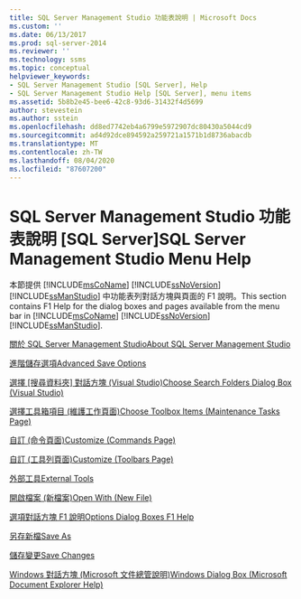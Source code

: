```yaml
---
title: SQL Server Management Studio 功能表說明 | Microsoft Docs
ms.custom: ''
ms.date: 06/13/2017
ms.prod: sql-server-2014
ms.reviewer: ''
ms.technology: ssms
ms.topic: conceptual
helpviewer_keywords:
- SQL Server Management Studio [SQL Server], Help
- SQL Server Management Studio Help [SQL Server], menu items
ms.assetid: 5b8b2e45-bee6-42c8-93d6-31432f4d5699
author: stevestein
ms.author: sstein
ms.openlocfilehash: dd8ed7742eb4a6799e5972907dc80430a5044cd9
ms.sourcegitcommit: ad4d92dce894592a259721a1571b1d8736abacdb
ms.translationtype: MT
ms.contentlocale: zh-TW
ms.lasthandoff: 08/04/2020
ms.locfileid: "87607200"
---
```

# <a name="sql-server-management-studio-menu-help"></a><span data-ttu-id="27ad0-102">SQL Server Management Studio 功能表說明 [SQL Server]</span><span class="sxs-lookup"><span data-stu-id="27ad0-102">SQL Server Management Studio Menu Help</span></span>
  <span data-ttu-id="27ad0-103">本節提供 [!INCLUDE[msCoName](../../includes/msconame-md.md)] [!INCLUDE[ssNoVersion](../../includes/ssnoversion-md.md)] [!INCLUDE[ssManStudio](../../includes/ssmanstudio-md.md)] 中功能表列對話方塊與頁面的 F1 說明。</span><span class="sxs-lookup"><span data-stu-id="27ad0-103">This section contains F1 Help for the dialog boxes and pages available from the menu bar in [!INCLUDE[msCoName](../../includes/msconame-md.md)] [!INCLUDE[ssNoVersion](../../includes/ssnoversion-md.md)] [!INCLUDE[ssManStudio](../../includes/ssmanstudio-md.md)].</span></span>  
  
 [<span data-ttu-id="27ad0-104">關於 SQL Server Management Studio</span><span class="sxs-lookup"><span data-stu-id="27ad0-104">About SQL Server Management Studio</span></span>](about-sql-server-management-studio.md)  
  
 [<span data-ttu-id="27ad0-105">進階儲存選項</span><span class="sxs-lookup"><span data-stu-id="27ad0-105">Advanced Save Options</span></span>](advanced-save-options.md)  
  
 <span data-ttu-id="27ad0-106">[選擇 [搜尋資料夾] 對話方塊 &#40;Visual Studio&#41;](choose-search-folders-dialog-box-visual-studio.md)</span><span class="sxs-lookup"><span data-stu-id="27ad0-106">[Choose Search Folders Dialog Box &#40;Visual Studio&#41;](choose-search-folders-dialog-box-visual-studio.md)</span></span>  
  
 [<span data-ttu-id="27ad0-107">選擇工具箱項目 &#40;維護工作頁面&#41;</span><span class="sxs-lookup"><span data-stu-id="27ad0-107">Choose Toolbox Items &#40;Maintenance Tasks Page&#41;</span></span>](choose-toolbox-items-maintenance-tasks-page.md)  
  
 [<span data-ttu-id="27ad0-108">自訂 &#40;命令頁面&#41;</span><span class="sxs-lookup"><span data-stu-id="27ad0-108">Customize &#40;Commands Page&#41;</span></span>](customize-commands-page.md)  
  
 [<span data-ttu-id="27ad0-109">自訂 &#40;工具列頁面&#41;</span><span class="sxs-lookup"><span data-stu-id="27ad0-109">Customize &#40;Toolbars Page&#41;</span></span>](customize-toolbars-page.md)  
  
 [<span data-ttu-id="27ad0-110">外部工具</span><span class="sxs-lookup"><span data-stu-id="27ad0-110">External Tools</span></span>](external-tools.md)  
  
 [<span data-ttu-id="27ad0-111">開啟檔案 &#40;新檔案&#41;</span><span class="sxs-lookup"><span data-stu-id="27ad0-111">Open With &#40;New File&#41;</span></span>](open-with-new-file.md)  
  
 [<span data-ttu-id="27ad0-112">選項對話方塊 F1 說明</span><span class="sxs-lookup"><span data-stu-id="27ad0-112">Options Dialog Boxes F1 Help</span></span>](options-dialog-boxes-f1-help.md)  
  
 [<span data-ttu-id="27ad0-113">另存新檔</span><span class="sxs-lookup"><span data-stu-id="27ad0-113">Save As</span></span>](save-as.md)  
  
 [<span data-ttu-id="27ad0-114">儲存變更</span><span class="sxs-lookup"><span data-stu-id="27ad0-114">Save Changes</span></span>](save-changes.md)  
  
 [<span data-ttu-id="27ad0-115">Windows 對話方塊 &#40;Microsoft 文件總管說明&#41;</span><span class="sxs-lookup"><span data-stu-id="27ad0-115">Windows Dialog Box &#40;Microsoft Document Explorer Help&#41;</span></span>](windows-dialog-box-microsoft-document-explorer-help.md)  
  
  
